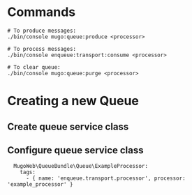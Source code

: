 Commands
=
```
# To produce messages:
./bin/console mugo:queue:produce <processor>

# To process messages:
./bin/console enqueue:transport:consume <processor>

# To clear queue:
./bin/console mugo:queue:purge <processor>

```

Creating a new Queue
=

Create queue service class
--

Configure queue service class
--
```
  MugoWeb\QueueBundle\Queue\ExampleProcessor:
    tags:
      - { name: 'enqueue.transport.processor', processor: 'example_processor' }
```
